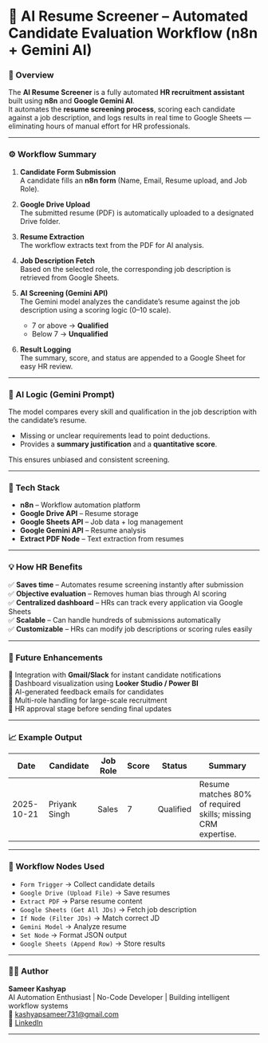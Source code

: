 # 🤖 AI Resume Screener – Automated Candidate Evaluation Workflow (n8n + Gemini AI)

### 📘 Overview
The **AI Resume Screener** is a fully automated **HR recruitment assistant** built using **n8n** and **Google Gemini AI**.  
It automates the **resume screening process**, scoring each candidate against a job description, and logs results in real time to Google Sheets — eliminating hours of manual effort for HR professionals.

---

### ⚙️ Workflow Summary
1. **Candidate Form Submission**  
   A candidate fills an **n8n form** (Name, Email, Resume upload, and Job Role).

2. **Google Drive Upload**  
   The submitted resume (PDF) is automatically uploaded to a designated Drive folder.

3. **Resume Extraction**  
   The workflow extracts text from the PDF for AI analysis.

4. **Job Description Fetch**  
   Based on the selected role, the corresponding job description is retrieved from Google Sheets.

5. **AI Screening (Gemini API)**  
   The Gemini model analyzes the candidate’s resume against the job description using a scoring logic (0–10 scale).  
   - 7 or above → **Qualified**  
   - Below 7 → **Unqualified**

6. **Result Logging**  
   The summary, score, and status are appended to a Google Sheet for easy HR review.

---

### 🧠 AI Logic (Gemini Prompt)
The model compares every skill and qualification in the job description with the candidate’s resume.  
- Missing or unclear requirements lead to point deductions.  
- Provides a **summary justification** and a **quantitative score**.  

This ensures unbiased and consistent screening.

---

### 🧩 Tech Stack
- **n8n** – Workflow automation platform  
- **Google Drive API** – Resume storage  
- **Google Sheets API** – Job data + log management  
- **Google Gemini API** – Resume analysis  
- **Extract PDF Node** – Text extraction from resumes  

---

### 💡 How HR Benefits
✅ **Saves time** – Automates resume screening instantly after submission  
✅ **Objective evaluation** – Removes human bias through AI scoring  
✅ **Centralized dashboard** – HRs can track every application via Google Sheets  
✅ **Scalable** – Can handle hundreds of submissions automatically  
✅ **Customizable** – HRs can modify job descriptions or scoring rules easily  

---

### 🚀 Future Enhancements
🔹 Integration with **Gmail/Slack** for instant candidate notifications  
🔹 Dashboard visualization using **Looker Studio / Power BI**  
🔹 AI-generated feedback emails for candidates  
🔹 Multi-role handling for large-scale recruitment  
🔹 HR approval stage before sending final updates  

---

### 📈 Example Output
| Date | Candidate | Job Role | Score | Status | Summary |
|------|------------|----------|--------|---------|----------|
| 2025-10-21 | Priyank Singh | Sales | 7 | Qualified | Resume matches 80% of required skills; missing CRM expertise. |

---

### 🧩 Workflow Nodes Used
- `Form Trigger` → Collect candidate details  
- `Google Drive (Upload File)` → Save resumes  
- `Extract PDF` → Parse resume content  
- `Google Sheets (Get All JDs)` → Fetch job description  
- `If Node (Filter JDs)` → Match correct JD  
- `Gemini Model` → Analyze resume  
- `Set Node` → Format JSON output  
- `Google Sheets (Append Row)` → Store results  

---

### 👨‍💼 Author
**Sameer Kashyap**  
AI Automation Enthusiast | No-Code Developer | Building intelligent workflow systems  
📧 kashyapsameer731@gmail.com  
🔗 [LinkedIn](https://linkedin.com)

---

